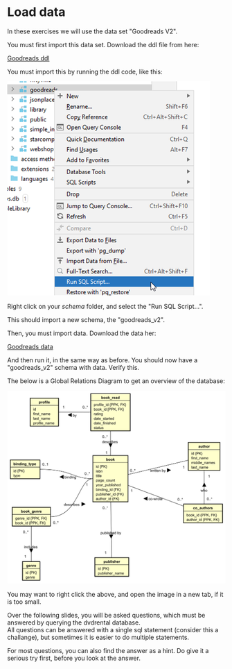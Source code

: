 ﻿# Load data
In these exercises we will use the data set "Goodreads V2".

You must first import this data set. Download the ddl file from here:

[Goodreads ddl](GoodreadsV2_DDL.sql)

You must import this by running the ddl code, like this:

![img.png](img.png)

Right click on your _schema_ folder, and select the "Run SQL Script...".

This should import a new schema, the "goodreads_v2".

Then, you must import data. Download the data her:

[Goodreads data](GoodreadsV2_Data.sql)

And then run it, in the same way as before. You should now have a "goodreads_v2" schema with data. Verify this.

The below is a Global Relations Diagram to get an overview of the database:

![GR](Goodreads_V2_Gr.svg)

You may want to right click the above, and open the image in a new tab, if it is too small.

Over the following slides, you will be asked questions, which must be answered by querying the dvdrental database.\
All questions can be answered with a single sql statement (consider this a challange), but sometimes it is easier to do multiple statements.

For most questions, you can also find the answer as a hint. Do give it a serious try first, before you look at the answer.